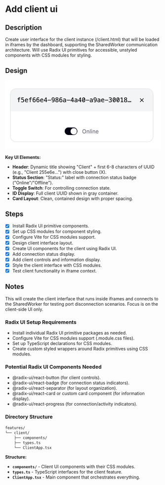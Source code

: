 # Add client ui

## Description

Create user interface for the client instance (/client.html) that will be loaded in iframes by the dashboard, supporting the SharedWorker communication architecture. Will use Radix UI primitives for accessible, unstyled components with CSS modules for styling.

## Design

![Client UI Design](./dashboard-client.png)

**Key UI Elements:**

- **Header**: Dynamic title showing "Client" + first 6-8 characters of UUID (e.g., "Client 255e6e...") with close button (X).
- **Status Section**: "Status:" label with connection status badge ("Online"/"Offline").
- **Toggle Switch**: For controlling connection state.
- **ID Display**: Full client UUID shown in gray container.
- **Card Layout**: Clean, contained design with proper spacing.

## Steps

- [x] Install Radix UI primitive components.
- [x] Set up CSS modules for component styling.
- [x] Configure Vite for CSS modules support.
- [x] Design client interface layout.
- [x] Create UI components for the client using Radix UI.
- [x] Add connection status display.
- [x] Add client controls and information display.
- [x] Style the client interface with CSS modules.
- [x] Test client functionality in iframe context.

## Notes

This will create the client interface that runs inside iframes and connects to the SharedWorker for testing port disconnection scenarios. Focus is on the client-side UI only.

### Radix UI Setup Requirements

- Install individual Radix UI primitive packages as needed.
- Configure Vite for CSS modules support (.module.css files).
- Set up TypeScript declarations for CSS modules.
- Create custom styled wrappers around Radix primitives using CSS modules.

### Potential Radix UI Components Needed

- @radix-ui/react-button (for client controls).
- @radix-ui/react-badge (for connection status indicators).
- @radix-ui/react-separator (for layout organization).
- @radix-ui/react-card or custom card component (for information display).
- @radix-ui/react-progress (for connection/activity indicators).

### Directory Structure

```
features/
└── client/
    ├── components/
    ├── types.ts
    └── ClientApp.tsx
```

**Structure:**

- **`components/`** - Client UI components with their CSS modules.
- **`types.ts`** - TypeScript interfaces for the client feature.
- **`ClientApp.tsx`** - Main component that orchestrates everything.
